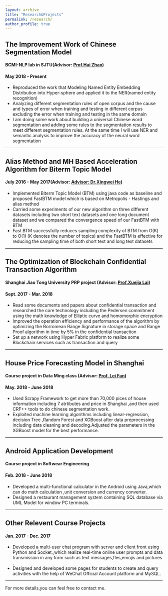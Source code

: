 ```yaml
---
layout: archive
title: "Research&Projects"
permalink: /research/
author_profile: true
---
```



## The Improvement Work of Chinese Segmentation Model
#### BCMI-NLP lab in SJTU(Advisor: [Prof.Hai Zhao](http://bcmi.sjtu.edu.cn/~zhaohai))       
#### May 2018 - Present
* Reproduced the work that Modeling Named Entity Embedding Distribution into Hyper-sphere and
applied it to the NER(named entity recognition)    
* Analyzing different segmentation rules of open corpus and the cause and types of error when training
and testing in different corpus excluding the error when training and testing in the same domain   
* I am doing some work about building a universal Chinese word segmentation and adding some rules to
the segmentation results to meet different segmentation rules. At the same time I will use NER and
semantic analysis to improve the accuracy of the neural word segmentation    



- - - -    

## Alias Method and MH Based Acceleration Algorithm for Biterm Topic Model
#### July 2016 - May 2017(Advisor: [Advisor: Dr.Xingwei He](http://bcmi.sjtu.edu.cn/~zhaohai))
* Implemented Biterm Topic Model (BTM) using java code as baseline and proposed FastBTM model
which is based on Metropolis - Hastings and alias method
* Carried some experiments of our new algorithm on three different datasets including two short text
datasets and one long document dataset and we compared the convergence speed of our FastBTM with
BTM
* Fast BTM successfully reduces sampling complexity of BTM from O(K) to O(1) (K denotes the number
of topics) and the FastBTM is effective for reducing the sampling time of both short text and long text
datasets
- - - -    
## The Optimization of Blockchain Confidential Transaction Algorithm
#### Shanghai Jiao Tong University PRP project  (Advisor: [Prof.Xuejia Lai](https://scholar.google.com/citations?user=B67-NyQAAAAJ&hl=zh-CN))
#### Sept. 2017 - Mar. 2018 
* Read some documents and papers about confidential transaction and researched the core technology
including the Pedersen commitment using the math knowledge of Elliptic curve and homomorphic
encryption    
* Improved the operation efficiency and performance of the algorithm by optimizing the Borromean Range
Signature in storage space and Range Proof algorithm in time by 5% in the confidential transaction    
* Set up a network using Hyper Fabric platform to realize some Blockchain services such as transaction
and query   
- - - -

## House Price Forecasting Model in Shanghai
#### Course project in Data Ming class (Advisor: [Prof. Lei Fan](http://infosec.sjtu.edu.cn/index.php?m=article&f=view&id=155))   
#### May. 2018 - June 2018
* Used Scrapy Framework to get more than 70,000 pices of house information including 7 atrtibutes and
price in Shanghai ,and then used CRF++ tools to do chinese segmentation work.
* Exploited machine learning algorithms including linear-regression, decision Tree ,Random Forest and
XGBoost after data preprocessing including data cleaning and decoding.Adjusted the parameters in
the XGBoost model for the best performance.

- - - -

## Android Application Development
#### Course project in Softwear Engineering  
#### Feb. 2018 - June 2018
* Developed a multi-functional calculator in the Android using Java,which can do math calculation ,unit
conversion and currency converter.
* Designed a restaurant management system containing SQL database via UML Model for window PC
terminals. 

- - - -

## Other Relevent Course Projects
#### Jan. 2017 - Dec. 2017
* Developed a multi-user chat program with server and client front using Python and Socket.,which realize
real-time online user prompts and data transmission in any form such as text messages,fles,emojis and
pictures .
* Designed and developed some pages for students to create and query activities with the help of WeChat
Official Account platform and MySQL.

- - - -    

For more details,you can feel free to contact me.


